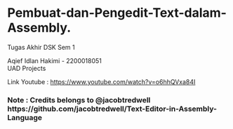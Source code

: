 <h1>Pembuat-dan-Pengedit-Text-dalam-Assembly. </h1>
Tugas Akhir DSK Sem 1
<p align = left>
  Aqief Idlan Hakimi - 2200018051 <br>
  UAD Projects
</p>

Link Youtube  : https://www.youtube.com/watch?v=o6hhQVxa84I

<h3>Note : Credits belongs to @jacobtredwell <br>
https://github.com/jacobtredwell/Text-Editor-in-Assembly-Language</h3>
